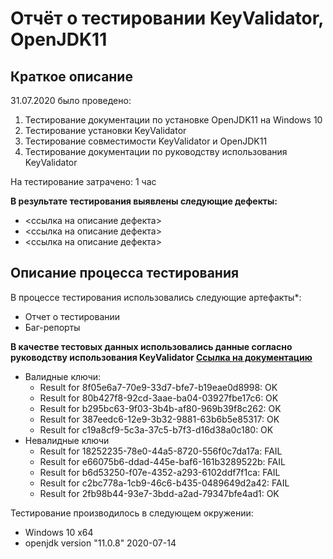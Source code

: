 # Отчёт о тестировании KeyValidator, OpenJDK11

## Краткое описание

31.07.2020 было проведено:
1. Тестирование документации по установке OpenJDK11 на Windows 10
1. Тестирование установки KeyValidator
1. Тестирование совместимости KeyValidator и OpenJDK11
1. Тестирование документации по руководству использования KeyValidator

На тестирование затрачено: 1 час

**В результате тестирования выявлены следующие дефекты:**
* <ссылка на описание дефекта>
* <ссылка на описание дефекта>
* <ссылка на описание дефекта>

## Описание процесса тестирования

В процессе тестирования использовались следующие артефакты*:
* Отчет о тестировании
* Баг-репорты

**В качестве тестовых данных использовались данные согласно руководству использования KeyValidator [Ссылка на документацию](https://github.com/netology-code/javaqa-homeworks/blob/master/intro/user-manual.md)**

* Валидные ключи:
    * Result for 8f05e6a7-70e9-33d7-bfe7-b19eae0d8998: OK
    * Result for 80b427f8-92cd-3aae-ba04-03927fbe17c6: OK
    * Result for b295bc63-9f03-3b4b-af80-969b39f8c262: OK
    * Result for 387eedc6-12e9-3b32-9881-63b6b5e85317: OK
    * Result for c19a8cf9-5c3a-37c5-b7f3-d16d38a0c180: OK
* Невалидные ключи
    * Result for 18252235-78e0-44a5-8720-556f0c7da17a: FAIL
    * Result for e66075b6-ddad-445e-baf6-161b3289522b: FAIL
    * Result for b6d53250-f07e-4352-a293-6102ddf7f1ca: FAIL
    * Result for c2bc778a-1cb9-46c6-b435-0489649d2a42: FAIL
    * Result for 2fb98b44-93e7-3bdd-a2ad-79347bfe4ad1: OK


Тестирование производилось в следующем окружении:
* Windows 10 x64
* openjdk version "11.0.8" 2020-07-14